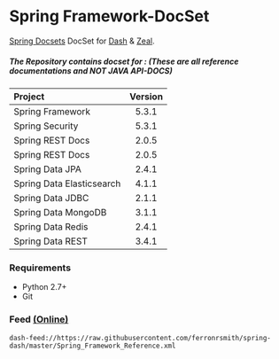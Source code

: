 Spring Framework-DocSet
=================

[Spring Docsets](https://spring.io/projects/) DocSet for [Dash](http://kapeli.com) & [Zeal](https://zealdocs.org/).


##### The Repository contains docset for : (These are all reference documentations and NOT JAVA API-DOCS)

| Project       | Version     |
| :------------- | :----------: |
|  Spring Framework | 5.3.1   |
|  Spring Security   | 5.3.1 |
|  Spring REST Docs   | 2.0.5 |
|  Spring REST Docs   | 2.0.5 |
|  Spring Data JPA   | 2.4.1 |
|  Spring Data Elasticsearch   | 4.1.1 |
|  Spring Data JDBC   | 2.1.1 |
|  Spring Data MongoDB   | 3.1.1 |
|  Spring Data Redis   | 2.4.1 |
|  Spring Data REST   | 3.4.1 |



### Requirements

* Python 2.7+
* Git

### Feed [(Online)](https://raw.githubusercontent.com/ferronrsmith/spring-dash/master/Spring_Framework_Reference.xml)

    dash-feed://https://raw.githubusercontent.com/ferronrsmith/spring-dash/master/Spring_Framework_Reference.xml

